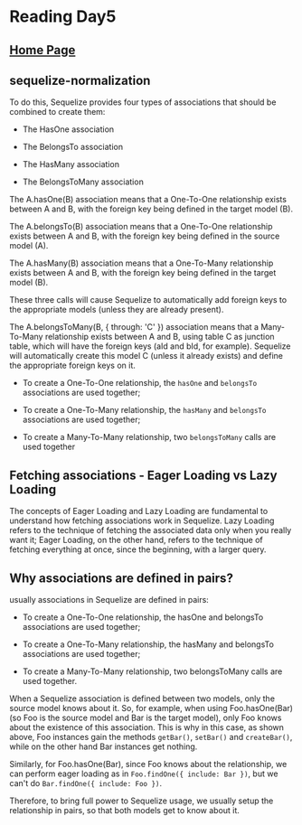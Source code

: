 # Reading Day5

## [Home Page](/README.md)


## sequelize-normalization

To do this, Sequelize provides four types of associations that should be combined to create them:

- The HasOne association

- The BelongsTo association

- The HasMany association

- The BelongsToMany association


The A.hasOne(B) association means that a One-To-One relationship exists between A and B, with the foreign key being defined in the target model (B).

The A.belongsTo(B) association means that a One-To-One relationship exists between A and B, with the foreign key being defined in the source model (A).

The A.hasMany(B) association means that a One-To-Many relationship exists between A and B, with the foreign key being defined in the target model (B).

These three calls will cause Sequelize to automatically add foreign keys to the appropriate models (unless they are already present).

The A.belongsToMany(B, { through: 'C' }) association means that a Many-To-Many relationship exists between A and B, using table C as junction table, which will have the foreign keys (aId and bId, for example). Sequelize will automatically create this model C (unless it already exists) and define the appropriate foreign keys on it.


* To create a One-To-One relationship, the `hasOne` and `belongsTo` associations are used together;

* To create a One-To-Many relationship, the `hasMany` and `belongsTo` associations are used together;

* To create a Many-To-Many relationship, two `belongsToMany` calls are used together

## Fetching associations - Eager Loading vs Lazy Loading

The concepts of Eager Loading and Lazy Loading are fundamental to understand how fetching associations work in Sequelize. Lazy Loading refers to the technique of fetching the associated data only when you really want it; Eager Loading, on the other hand, refers to the technique of fetching everything at once, since the beginning, with a larger query.

## Why associations are defined in pairs?

usually associations in Sequelize are defined in pairs:

- To create a One-To-One relationship, the hasOne and belongsTo associations are used together;

- To create a One-To-Many relationship, the hasMany and belongsTo associations are used together;

- To create a Many-To-Many relationship, two belongsToMany calls are used together.

When a Sequelize association is defined between two models, only the source model knows about it. So, for example, when using Foo.hasOne(Bar) (so Foo is the source model and Bar is the target model), only Foo knows about the existence of this association. This is why in this case, as shown above, Foo instances gain the methods `getBar()`, `setBar()` and `createBar()`, while on the other hand Bar instances get nothing.

Similarly, for Foo.hasOne(Bar), since Foo knows about the relationship, we can perform eager loading as in `Foo.findOne({ include: Bar })`, but we can't do `Bar.findOne({ include: Foo })`.

Therefore, to bring full power to Sequelize usage, we usually setup the relationship in pairs, so that both models get to know about it.